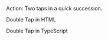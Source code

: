 Action: Two taps in a quick succession.

Double Tap in HTML
    <snippet id='double-tap-html'/>

Double Tap in TypeScript
    <snippet id='double-tap-code'/>